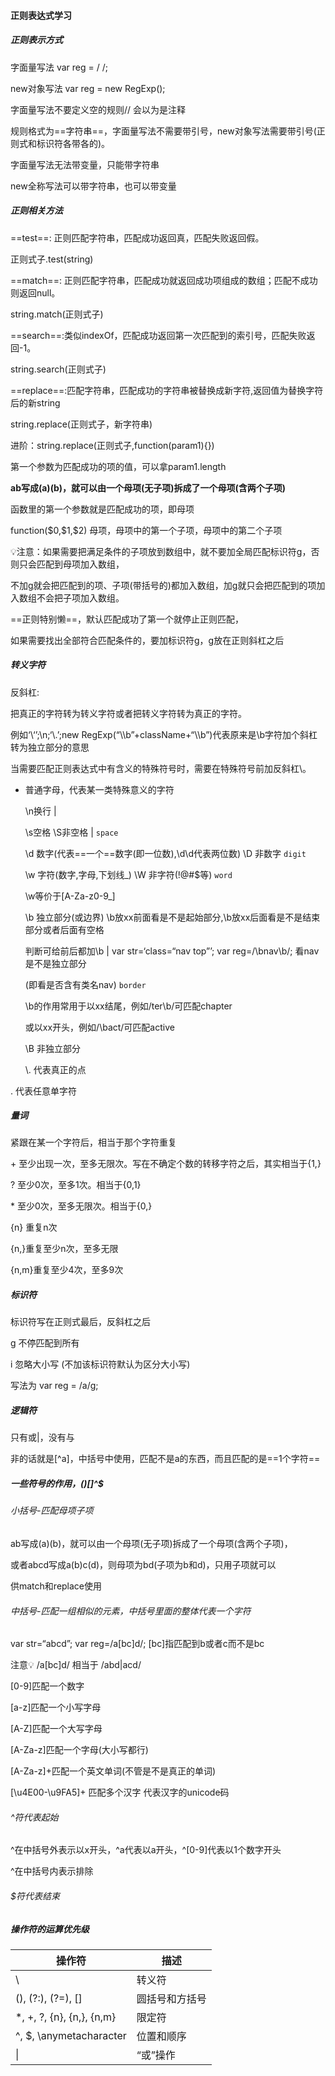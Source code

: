 #### 正则表达式学习



##### 正则表示方式

字面量写法 var reg = / /;

new对象写法 var reg = new RegExp();



字面量写法不要定义空的规则// 会以为是注释

规则格式为==字符串==，字面量写法不需要带引号，new对象写法需要带引号(正则式和标识符各带各的)。



字面量写法无法带变量，只能带字符串

new全称写法可以带字符串，也可以带变量

##### 正则相关方法

==test==: 正则匹配字符串，匹配成功返回真，匹配失败返回假。

正则式子.test(string)

==match==: 正则匹配字符串，匹配成功就返回成功项组成的数组；匹配不成功则返回null。

string.match(正则式子)

==search==:类似indexOf，匹配成功返回第一次匹配到的索引号，匹配失败返回-1。

string.search(正则式子)

==replace==:匹配字符串，匹配成功的字符串被替换成新字符,返回值为替换字符后的新string

string.replace(正则式子，新字符串)

进阶：string.replace(正则式子,function(param1){})

第一个参数为匹配成功的项的值，可以拿param1.length

**ab写成(a)(b)，就可以由一个母项(无子项)拆成了一个母项(含两个子项)**

函数里的第一个参数就是匹配成功的项，即母项

function(\$0,\$1,\$2) 母项，母项中的第一个子项，母项中的第二个子项



💡注意：如果需要把满足条件的子项放到数组中，就不要加全局匹配标识符g，否则只会匹配到母项加入数组，

不加g就会把匹配到的项、子项(带括号的)都加入数组，加g就只会把匹配到的项加入数组不会把子项加入数组。



==正则特别懒==，默认匹配成功了第一个就停止正则匹配，

如果需要找出全部符合匹配条件的，要加标识符g，g放在正则斜杠之后



##### 转义字符

反斜杠\:

把真正的字符转为转义字符或者把转义字符转为真正的字符。

例如‘\‘’;\n;‘\\.’;new RegExp(“\\\b”+className+“\\\b”)代表原来是\b字符加个斜杠转为独立部分的意思

当需要匹配正则表达式中有含义的特殊符号时，需要在特殊符号前加反斜杠\。

- 普通字母，代表某一类特殊意义的字符

  \n换行 | 

  \s空格 \S非空格 |  `space`

  \d 数字(代表==一个==数字(即一位数),\d\d代表两位数) \D 非数字  `digit`

  \w 字符(数字,字母,下划线\_) \W 非字符(!@#$等) `word`

  \w等价于[A-Za-z0-9_]

  \b 独立部分(或边界) \b放xx前面看是不是起始部分,\b放xx后面看是不是结束部分或者后面有空格

  判断可给前后都加\b | var str=‘class=“nav top”’; var reg=/\bnav\b/; 看nav是不是独立部分

  (即看是否含有类名nav) `border`

  \b的作用常用于以xx结尾，例如/ter\b/可匹配chapter

  或以xx开头，例如/\bact/可匹配active

  \B 非独立部分

  \\. 代表真正的点

. 代表任意单字符

##### 量词

紧跟在某一个字符后，相当于那个字符重复

\+ 至少出现一次，至多无限次。写在不确定个数的转移字符之后，其实相当于{1,}

? 至少0次，至多1次。相当于{0,1}

\* 至少0次，至多无限次。相当于{0,}

{n} 重复n次

{n,}重复至少n次，至多无限

{n,m}重复至少4次，至多9次



##### 标识符

标识符写在正则式最后，反斜杠之后

g 不停匹配到所有

i 忽略大小写 (不加该标识符默认为区分大小写)





写法为 var reg = /a/g;



##### 逻辑符

只有或|，没有与

非的话就是\[^a]，中括号中使用，匹配不是a的东西，而且匹配的是==1个字符==



##### 一些符号的作用，()[]^$

###### 小括号-匹配母项子项

ab写成(a)(b)，就可以由一个母项(无子项)拆成了一个母项(含两个子项)，

或者abcd写成a(b)c(d)，则母项为bd(子项为b和d)，只用子项就可以

供match和replace使用

###### 中括号-匹配一组相似的元素，中括号里面的整体代表一个字符

var str=“abcd”; var reg=/a[bc]d/; [bc]指匹配到b或者c而不是bc

注意💡 /a[bc]d/ 相当于 /abd|acd/

[0-9]匹配一个数字

[a-z]匹配一个小写字母

[A-Z]匹配一个大写字母

[A-Za-z]匹配一个字母(大小写都行)

[A-Za-z]+匹配一个英文单词(不管是不是真正的单词)

[\u4E00-\u9FA5]+ 匹配多个汉字 代表汉字的unicode码

###### ^符代表起始

\^在中括号外表示以x开头，\^a代表以a开头，^[0-9]代表以1个数字开头

^在中括号内表示排除

###### $符代表结束



##### 操作符的运算优先级

| 操作符                    | 描述           |
| ------------------------- | -------------- |
| \                         | 转义符         |
| (), (?:), (?=), []        | 圆括号和方括号 |
| *, +, ?, {n}, {n,}, {n,m} | 限定符         |
| ^, $, \anymetacharacter   | 位置和顺序     |
| \|                        | “或”操作       |